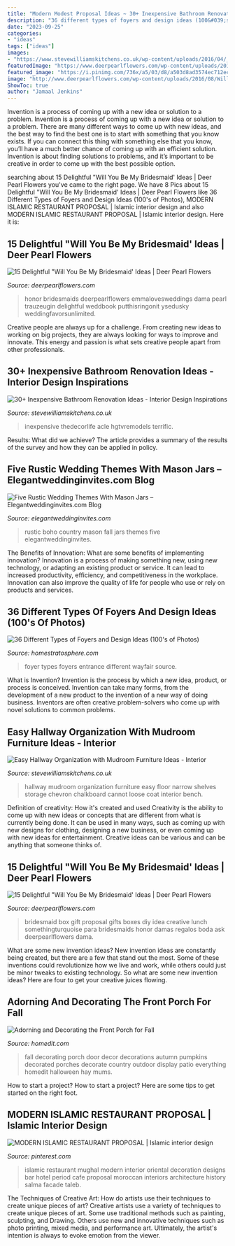 ```yaml
---
title: "Modern Modest Proposal Ideas ~ 30+ Inexpensive Bathroom Renovation Ideas"
description: "36 different types of foyers and design ideas (100&#039;s of photos)"
date: "2023-09-25"
categories:
- "ideas"
tags: ["ideas"]
images:
- "https://www.stevewilliamskitchens.co.uk/wp-content/uploads/2016/04/_d_improd_/easy-hallway-organization-with-mudroom-furniture-ideas-10_f_improf_800x1068.jpg"
featuredImage: "https://www.deerpearlflowers.com/wp-content/uploads/2016/08/Will-you-be-my-Bridesmaid-Ideas-3.jpg"
featured_image: "https://i.pinimg.com/736x/a5/03/d8/a503d8ad3574ec712ec56349787a22ab--islamic-designs-oriental-style.jpg"
image: "http://www.deerpearlflowers.com/wp-content/uploads/2016/08/Will-you-be-my-Bridesmaid-Ideas-12.jpg"
ShowToc: true
author: "Jamaal Jenkins"
---
```



Invention is a process of coming up with a new idea or solution to a problem.
Invention is a process of coming up with a new idea or solution to a problem. There are many different ways to come up with new ideas, and the best way to find the best one is to start with something that you know exists. If you can connect this thing with something else that you know, you’ll have a much better chance of coming up with an efficient solution. Invention is about finding solutions to problems, and it’s important to be creative in order to come up with the best possible option.

	

		
searching about 15 Delightful &quot;Will You Be My Bridesmaid&#039; Ideas | Deer Pearl Flowers you've came to the right page. We have 8 Pics about 15 Delightful &quot;Will You Be My Bridesmaid&#039; Ideas | Deer Pearl Flowers like 36 Different Types of Foyers and Design Ideas (100&#039;s of Photos), MODERN ISLAMIC RESTAURANT PROPOSAL | Islamic interior design and also MODERN ISLAMIC RESTAURANT PROPOSAL | Islamic interior design. Here it is:
		
    
## 15 Delightful &quot;Will You Be My Bridesmaid&#039; Ideas | Deer Pearl Flowers

<img loading=lazy src="https://www.deerpearlflowers.com/wp-content/uploads/2016/08/Will-you-be-my-Bridesmaid-Ideas-3.jpg" onerror="this.onerror=null;this.src='https://tse4.mm.bing.net/th?id=OIP.mVGlHEPwHmvUKrTkLmZ4YgHaJ4&amp;pid=15.1';" alt="15 Delightful &quot;Will You Be My Bridesmaid&#039; Ideas | Deer Pearl Flowers">

_Source: deerpearlflowers.com_

>honor bridesmaids deerpearlflowers emmalovesweddings dama pearl trauzeugin delightful weddbook putthisringonit ysedusky weddingfavorsunlimited. 

	

Creative people are always up for a challenge. From creating new ideas to working on big projects, they are always looking for ways to improve and innovate. This energy and passion is what sets creative people apart from other professionals.

    
## 30+ Inexpensive Bathroom Renovation Ideas - Interior Design Inspirations

<img loading=lazy src="https://www.stevewilliamskitchens.co.uk/wp-content/uploads/2016/04/_d_improd_/inexpensive-bathroom-renovation-ideas-2_f_improf_800x1067.jpeg" onerror="this.onerror=null;this.src='https://tse1.mm.bing.net/th?id=OIP.Uw0XayCz-3f3WRPqeCSACgHaJ4&amp;pid=15.1';" alt="30+ Inexpensive Bathroom Renovation Ideas - Interior Design Inspirations">

_Source: stevewilliamskitchens.co.uk_

>inexpensive thedecorlife acle hgtvremodels terrific. 

	

Results: What did we achieve?
The article provides a summary of the results of the survey and how they can be applied in policy.

    
## Five Rustic Wedding Themes With Mason Jars – Elegantweddinginvites.com Blog

<img loading=lazy src="https://www.elegantweddinginvites.com/wedding-blog/wp-content/uploads/2016/07/country-rustic-fall-boho-wedding-ideas.jpg" onerror="this.onerror=null;this.src='https://tse2.mm.bing.net/th?id=OIP.ypchBorqgCUIt6YkFGi5AAHaO3&amp;pid=15.1';" alt="Five Rustic Wedding Themes With Mason Jars – Elegantweddinginvites.com Blog">

_Source: elegantweddinginvites.com_

>rustic boho country mason fall jars themes five elegantweddinginvites. 

	

The Benefits of Innovation: What are some benefits of implementing innovation?
Innovation is a process of making something new, using new technology, or adapting an existing product or service. It can lead to increased productivity, efficiency, and competitiveness in the workplace. Innovation can also improve the quality of life for people who use or rely on products and services.

    
## 36 Different Types Of Foyers And Design Ideas (100&#039;s Of Photos)

<img loading=lazy src="https://www.homestratosphere.com/wp-content/uploads/2017/04/foyer-apr27-172017-04-27-at-12.42.03-PM.jpg" onerror="this.onerror=null;this.src='https://tse1.mm.bing.net/th?id=OIP.12x1C-cr5oaifeuo0n_LmQHaKq&amp;pid=15.1';" alt="36 Different Types of Foyers and Design Ideas (100&#039;s of Photos)">

_Source: homestratosphere.com_

>foyer types foyers entrance different wayfair source. 

	

What is Invention?
Invention is the process by which a new idea, product, or process is conceived. Invention can take many forms, from the development of a new product to the invention of a new way of doing business. Inventors are often creative problem-solvers who come up with novel solutions to common problems.

    
## Easy Hallway Organization With Mudroom Furniture Ideas - Interior

<img loading=lazy src="https://www.stevewilliamskitchens.co.uk/wp-content/uploads/2016/04/_d_improd_/easy-hallway-organization-with-mudroom-furniture-ideas-10_f_improf_800x1068.jpg" onerror="this.onerror=null;this.src='https://tse2.mm.bing.net/th?id=OIP.PQUmjRFTMgTquSDBXNIdLwHaJ4&amp;pid=15.1';" alt="Easy Hallway Organization with Mudroom Furniture Ideas - Interior">

_Source: stevewilliamskitchens.co.uk_

>hallway mudroom organization furniture easy floor narrow shelves storage chevron chalkboard cannot loose coat interior bench. 

	

Definition of creativity: How it's created and used
Creativity is the ability to come up with new ideas or concepts that are different from what is currently being done. It can be used in many ways, such as coming up with new designs for clothing, designing a new business, or even coming up with new ideas for entertainment. Creative ideas can be various and can be anything that someone thinks of.

    
## 15 Delightful &quot;Will You Be My Bridesmaid&#039; Ideas | Deer Pearl Flowers

<img loading=lazy src="http://www.deerpearlflowers.com/wp-content/uploads/2016/08/Will-you-be-my-Bridesmaid-Ideas-12.jpg" onerror="this.onerror=null;this.src='https://tse2.mm.bing.net/th?id=OIP.H1-ugpMlBG-oBvfye_q9JgHaLH&amp;pid=15.1';" alt="15 Delightful &quot;Will You Be My Bridesmaid&#039; Ideas | Deer Pearl Flowers">

_Source: deerpearlflowers.com_

>bridesmaid box gift proposal gifts boxes diy idea creative lunch somethingturquoise para bridesmaids honor damas regalos boda ask deerpearlflowers dama. 

	

What are some new invention ideas?
New invention ideas are constantly being created, but there are a few that stand out the most. Some of these inventions could revolutionize how we live and work, while others could just be minor tweaks to existing technology. So what are some new invention ideas? Here are four to get your creative juices flowing.

    
## Adorning And Decorating The Front Porch For Fall

<img loading=lazy src="http://cdn.homedit.com/wp-content/uploads/2013/09/pumpkins-fall-door.jpg" onerror="this.onerror=null;this.src='https://tse3.mm.bing.net/th?id=OIP.KXKQQCDlu_I_bM0bZEfakAHaLG&amp;pid=15.1';" alt="Adorning and Decorating the Front Porch for Fall">

_Source: homedit.com_

>fall decorating porch door decor decorations autumn pumpkins decorated porches decorate country outdoor display patio everything homedit halloween hay mums. 

	

How to start a project?
How to start a project? Here are some tips to get started on the right foot.

    
## MODERN ISLAMIC RESTAURANT PROPOSAL | Islamic Interior Design

<img loading=lazy src="https://i.pinimg.com/736x/a5/03/d8/a503d8ad3574ec712ec56349787a22ab--islamic-designs-oriental-style.jpg" onerror="this.onerror=null;this.src='https://tse4.mm.bing.net/th?id=OIP.9IhpEVSKVEUY6bJNooD2BAHaFj&amp;pid=15.1';" alt="MODERN ISLAMIC RESTAURANT PROPOSAL | Islamic interior design">

_Source: pinterest.com_

>islamic restaurant mughal modern interior oriental decoration designs bar hotel period cafe proposal moroccan interiors architecture history salma facade taleb. 

	

The Techniques of Creative Art: How do artists use their techniques to create unique pieces of art?
Creative artists use a variety of techniques to create unique pieces of art. Some use traditional methods such as painting, sculpting, and Drawing. Others use new and innovative techniques such as photo printing, mixed media, and performance art. Ultimately, the artist's intention is always to evoke emotion from the viewer.

